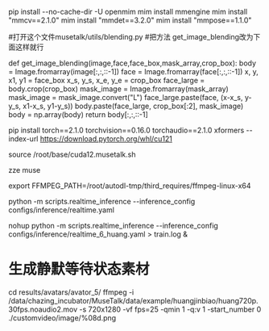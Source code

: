 pip install --no-cache-dir -U openmim 
mim install mmengine 
mim install "mmcv==2.1.0" 
mim install "mmdet==3.2.0" 
mim install "mmpose==1.1.0" 



#打开这个文件musetalk/utils/blending.py
#把方法 get_image_blending改为下面这样就行

def get_image_blending(image,face,face_box,mask_array,crop_box):
    body = Image.fromarray(image[:,:,::-1])
    face = Image.fromarray(face[:,:,::-1])
    x, y, x1, y1 = face_box
    x_s, y_s, x_e, y_e = crop_box
    face_large = body.crop(crop_box)
    mask_image = Image.fromarray(mask_array)
    mask_image = mask_image.convert("L")
    face_large.paste(face, (x-x_s, y-y_s, x1-x_s, y1-y_s))
    body.paste(face_large, crop_box[:2], mask_image)
    body = np.array(body)
    return body[:,:,::-1]


pip install torch==2.1.0 torchvision==0.16.0 torchaudio==2.1.0  xformers   --index-url https://download.pytorch.org/whl/cu121



source /root/base/cuda12.musetalk.sh

zze muse

export FFMPEG_PATH=/root/autodl-tmp/third_requires/ffmpeg-linux-x64

python -m scripts.realtime_inference --inference_config configs/inference/realtime.yaml


nohup python -m scripts.realtime_inference --inference_config configs/inference/realtime_6_huang.yaml  > train.log &


# 生成静默等待状态素材
cd results/avatars/avator_5/
ffmpeg -i /data/chazing_incubator/MuseTalk/data/example/huangjinbiao/huang720p.30fps.noaudio2.mov -s 720x1280 -vf fps=25 -qmin 1 -q:v 1 -start_number 0 ./customvideo/image/%08d.png